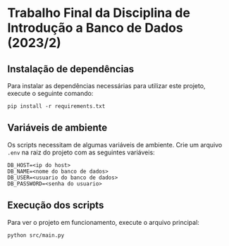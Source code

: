 # Trabalho Final da Disciplina de Introdução a Banco de Dados (2023/2)

## Instalação de dependências

Para instalar as dependências necessárias para utilizar este projeto, execute o seguinte comando:
```
pip install -r requirements.txt
```

## Variáveis de ambiente

Os scripts necessitam de algumas variáveis de ambiente. Crie um arquivo `.env` na raiz do projeto com as seguintes variáveis:
```
DB_HOST=<ip do host>
DB_NAME=<nome do banco de dados>
DB_USER=<usuario do banco de dados>
DB_PASSWORD=<senha do usuario>
```

## Execução dos scripts

Para ver o projeto em funcionamento, execute o arquivo principal:
```
python src/main.py
```